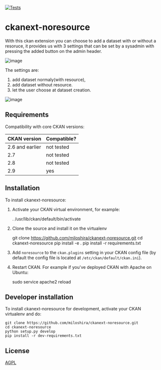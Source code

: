 [![Tests](https://github.com/blagojabozinovski/ckanext-questionnaire/workflows/Tests/badge.svg?branch=main)](https://github.com/blagojabozinovski/ckanext-questionnaire/actions)

# ckanext-noresource

With this ckan extension you can choose to add a dataset with or without a resoruce, it provides us with 3 settings that can be set by a sysadmin  with pressing the added button on the admin header.

![image](https://user-images.githubusercontent.com/30418161/216944233-635ba421-bd11-428d-9394-d2a0eac3d420.png)

The settings are:

1. add dataset normaly(with resource), 
2. add dataset without resource. 
3. let the user choose at dataset creation.

![image](https://user-images.githubusercontent.com/30418161/216944544-3fce99db-2152-4ca3-967c-44c885a8d47b.png)


## Requirements

Compatibility with core CKAN versions:

| CKAN version    | Compatible?   |
| --------------- | ------------- |
| 2.6 and earlier | not tested    |
| 2.7             | not tested    |
| 2.8             | not tested    |
| 2.9             | yes  |


## Installation

To install ckanext-noresource:

1. Activate your CKAN virtual environment, for example:

     . /usr/lib/ckan/default/bin/activate

2. Clone the source and install it on the virtualenv

    git clone https://github.com/miloshira/ckanext-noresource.git
    cd ckanext-noresource
    pip install -e .
	pip install -r requirements.txt

3. Add `noresource` to the `ckan.plugins` setting in your CKAN
   config file (by default the config file is located at
   `/etc/ckan/default/ckan.ini`).

4. Restart CKAN. For example if you've deployed CKAN with Apache on Ubuntu:

     sudo service apache2 reload


## Developer installation

To install ckanext-noresource for development, activate your CKAN virtualenv and
do:

    git clone https://github.com/miloshira/ckanext-noresource.git
    cd ckanext-noresource
    python setup.py develop
    pip install -r dev-requirements.txt


## License

[AGPL](https://www.gnu.org/licenses/agpl-3.0.en.html)
